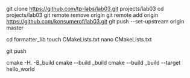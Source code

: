 git clone https://github.com/tp-labs/lab03.git projects/lab03
cd projects/lab03
git remote remove origin
git remote add origin https://github.com/konsumerof/lab03.git
git push --set-upstream origin master

cd formatter_lib
touch CMakeLists.txt
nano CMakeLists.txt

git push

cmake -H. -B_build
cmake --build _build
cmake --build _build --target hello_world
